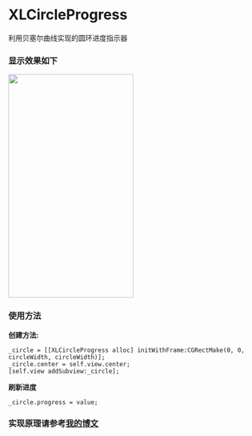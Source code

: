 # XLCircleProgress

利用贝塞尔曲线实现的圆环进度指示器

### 显示效果如下

<img src="https://github.com/mengxianliang/XLCircleProgress/blob/master/1.gif" width=250 height=446 />

### 使用方法

**创建方法:**

```objc
_circle = [[XLCircleProgress alloc] initWithFrame:CGRectMake(0, 0, circleWidth, circleWidth)];
_circle.center = self.view.center;
[self.view addSubview:_circle];
```

**刷新进度**

```objc
_circle.progress = value;
```

### 实现原理请参考[我的博文](http://blog.csdn.net/u013282507/article/details/54098206)
